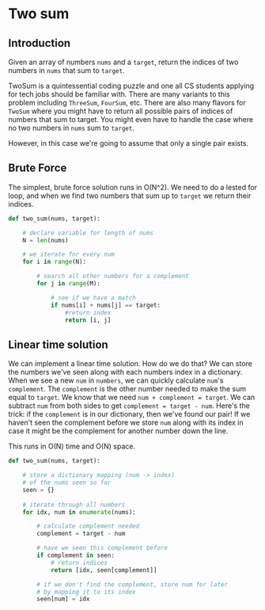 # Two sum

## Introduction
Given an array of numbers `nums` and a `target`, return the indices of two numbers in `nums` that sum to `target`.

TwoSum is a quintessential coding puzzle and one all CS students applying for tech jobs should be familiar with. There are many variants to this problem including `ThreeSum`, `FourSum`, etc. There are also many flavors for `TwoSum` where you might have to return all possible pairs of indices of numbers that sum to target. You might even have to handle the case where no two numbers in `nums` sum to `target`.

However, in this case we're going to assume that only a single pair exists.

## Brute Force

The simplest, brute force solution runs in O(N^2). We need to do a lested for loop, and when we find two numbers that sum up to `target` we return their indices.

```py
def two_sum(nums, target):

    # declare variable for length of nums
    N = len(nums)

    # we iterate for every num
    for i in range(N):

        # search all other numbers for a complement
        for j in range(M):

            # see if we have a match
            if nums[i] + nums[j] == target:
                #return index
                return [i, j]

```

## Linear time solution

We can implement a linear time solution. How do we do that? We can store the numbers we've seen along with each numbers index in a dictionary. When we see a new `num` in `numbers`, we can quickly calculate `num`'s `complement`. The `complement` is the other number needed to make the sum equal to `target`. We know that we need `num + complement = target`. We can subtract `num` from both sides to get `complement = target - num`. Here's the trick: if the `complement` is in our dictionary, then we've found our pair! If we haven't seen the complement before we store `num` along with its index in case it might be the complement for another number down the line.

This runs in O(N) time and O(N) space.

```py
def two_sum(nums, target):

    # store a dictionary mapping (num -> index) 
    # of the nums seen so far
    seen = {}
    
    # iterate through all numbers
    for idx, num in enumerate(nums):

        # calculate complement needed
        complement = target - num

        # have we seen this complement before
        if complement in seen:
            # return indices
            return [idx, seen[complement]]

        # if we don't find the complement, store num for later
        # by mapping it to its index
        seen[num] = idx
```